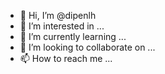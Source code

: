 - 👋 Hi, I’m @dipenlh
- 👀 I’m interested in ...
- 🌱 I’m currently learning ...
- 💞️ I’m looking to collaborate on ...
- 📫 How to reach me ...

<!---
dipenlh/dipenlh is a ✨ special ✨ repository because its `README.md` (this file) appears on your GitHub profile.
You can click the Preview link to take a look at your changes.
--->
